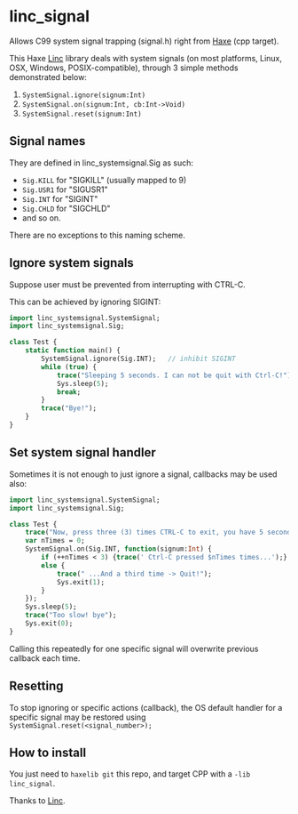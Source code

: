 # linc_signal

Allows C99 system signal trapping (signal.h) right from [Haxe](https://www.haxe.org) (cpp target). 

This Haxe [Linc](http://snowkit.github.io/linc/) library deals with system signals (on most platforms, Linux, OSX, Windows, POSIX-compatible), through 3 simple methods demonstrated below:

1. `SystemSignal.ignore(signum:Int)`
2. `SystemSignal.on(signum:Int, cb:Int->Void)`
3. `SystemSignal.reset(signum:Int)`

## Signal names

They are defined in linc_systemsignal.Sig as such:

* `Sig.KILL` for "SIGKILL" (usually mapped to 9)
* `Sig.USR1` for "SIGUSR1" 
* `Sig.INT` for "SIGINT"
* `Sig.CHLD` for "SIGCHLD" 
* and so on.

There are no exceptions to this naming scheme.

## Ignore system signals

Suppose user must be prevented from interrupting with CTRL-C. 

This can be achieved by ignoring SIGINT:

```haxe
import linc_systemsignal.SystemSignal;
import linc_systemsignal.Sig;

class Test {
    static function main() {
        SystemSignal.ignore(Sig.INT);   // inhibit SIGINT
        while (true) {
            trace("Sleeping 5 seconds. I can not be quit with Ctrl-C!");
            Sys.sleep(5);
            break;
        }
        trace("Bye!");
    }
}
```

## Set system signal handler

Sometimes it is not enough to just ignore a signal, callbacks may be used also: 

```haxe
import linc_systemsignal.SystemSignal;
import linc_systemsignal.Sig;

class Test {
    trace("Now, press three (3) times CTRL-C to exit, you have 5 seconds.");
    var nTimes = 0;
    SystemSignal.on(Sig.INT, function(signum:Int) {
        if (++nTimes < 3) {trace(' Ctrl-C pressed $nTimes times...');}
        else {
            trace(" ...And a third time -> Quit!");
            Sys.exit(1);
        }
    });
    Sys.sleep(5);
    trace("Too slow! bye");
    Sys.exit(0);
}
```

Calling this repeatedly for one specific signal will overwrite previous callback each time.

## Resetting

To stop ignoring or specific actions (callback), the OS default handler for a specific signal may be restored using `SystemSignal.reset(<signal_number>);`

## How to install

You just need to `haxelib git` this repo, and target CPP with a `-lib linc_signal`.

Thanks to [Linc](http://snowkit.github.io/linc/).
